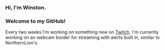 ### Hi, I'm Winston.
### Welcome to my GitHub!

Every two weeks I'm working on something new on [Twitch](https://twitch.tv/frostfireftw). I'm currently working on an webcam border for streaming with alerts built in, similar to NorthernLion's.
